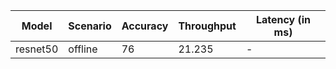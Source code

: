 | Model    | Scenario   |   Accuracy |   Throughput | Latency (in ms)   |
|----------|------------|------------|--------------|-------------------|
| resnet50 | offline    |         76 |       21.235 | -                 |